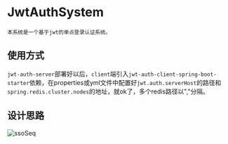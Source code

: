 # JwtAuthSystem

`本系统是一个基于jwt的单点登录认证系统。`

## 使用方式
`jwt-auth-server`部署好以后，`client`端引入`jwt-auth-client-spring-boot-starter`依赖，在properties或yml文件中配置好`jwt.auth.serverHost`的路径和`spring.redis.cluster.nodes`的地址，就ok了，多个redis路径以","分隔。

## 设计思路

![ssoSeq](asserts/sso流程图.png?raw=true "Screenshot JWT Spring Security Demo")